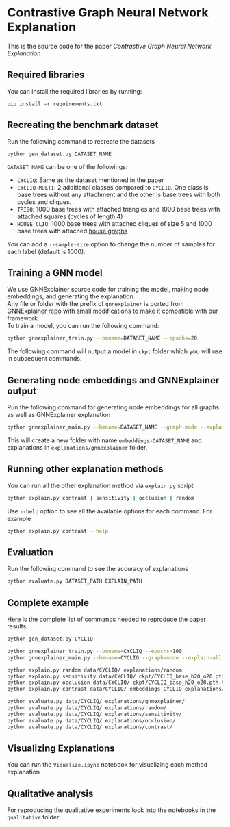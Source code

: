 # Contrastive Graph Neural Network Explanation

This is the source code for the paper _Contrastive Graph Neural Network Explanation_

## Required libraries
You can install the required libraries by running:
```shell
pip install -r requirements.txt
```

## Recreating the benchmark dataset
Run the following command to recreate the datasets
```shell
python gen_dataset.py DATASET_NAME
```
`DATASET_NAME` can be one of the followings:
* `CYCLIQ`: Same as the dataset mentioned in the paper
* `CYCLIQ-MULTI`: 2 additional classes compared to `CYCLIQ`. One class is base trees without any attachment and the other is base trees with both cycles and cliques.
* `TRISQ`: 1000 base trees with attached triangles and 1000 base trees with attached squares (cycles of length 4)
* `HOUSE_CLIQ`: 1000 base trees with attached cliques of size 5 and 1000 base trees with attached [house graphs](https://mathworld.wolfram.com/HouseGraph.html)

You can add a `--sample-size` option to change the number of samples for each label (default is 1000).


## Training a GNN model
We use GNNExplainer source code for training the model, making node embeddings, and generating the explanation.  
Any file or folder with the prefix of `gnnexplainer` is ported from [GNNExplainer repo](https://github.com/RexYing/gnn-model-explainer) with small modifications to make it compatible with our framework.  
To train a model, you can run the following command: 
```sh
python gnnexplainer_train.py --bmname=DATASET_NAME --epochs=20
```
The following command will output a model in `ckpt` folder which you will use in subsequent commands.

## Generating node embeddings and GNNExplainer output
Run the following command for generating node embeddings for all graphs as well as GNNExplainer explanation
```sh
python gnnexplainer_main.py --bmname=DATASET_NAME --graph-mode --explain-all
```
This will create a new folder with name `embeddings-DATASET_NAME` and explanations in `explanations/gnnexplainer` folder.
 
## Running other explanation methods
You can run all the other explanation method via `explain.py` script
```sh
python explain.py contrast | sensitivity | occlusion | random
```
Use `--help` option to see all the available options for each command. For example
```sh
python explain.py contrast --help
```

## Evaluation
Run the following command to see the accuracy of explanations
```sh
python evaluate.py DATASET_PATH EXPLAIN_PATH
```

## Complete example
Here is the complete list of commands needed to reproduce the paper results:
```sh
python gen_dataset.py CYCLIQ

python gnnexplainer_train.py --bmname=CYCLIQ --epochs=100
python gnnexplainer_main.py --bmname=CYCLIQ --graph-mode --explain-all

python explain.py random data/CYCLIQ/ explanations/random
python explain.py sensitivity data/CYCLIQ/ ckpt/CYCLIQ_base_h20_o20.pth.tar explanations/sensitivity
python explain.py occlusion data/CYCLIQ/ ckpt/CYCLIQ_base_h20_o20.pth.tar explanations/occlusion
python explain.py contrast data/CYCLIQ/ embeddings-CYCLIQ explanations/contrast

python evaluate.py data/CYCLIQ/ explanations/gnnexplainer/
python evaluate.py data/CYCLIQ/ explanations/random/
python evaluate.py data/CYCLIQ/ explanations/sensitivity/
python evaluate.py data/CYCLIQ/ explanations/occlusion/
python evaluate.py data/CYCLIQ/ explanations/contrast/
```

## Visualizing Explanations
You can run the `Visualize.ipynb` notebook for visualizing each method explanation

## Qualitative analysis
For reproducing the qualitative experiments look into the notebooks in the `qualitative` folder.

